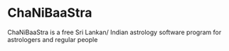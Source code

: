 # ChaNiBaaStra
ChaNiBaaStra is a free Sri Lankan/ Indian astrology software program for astrologers and regular people
